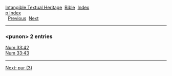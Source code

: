 [Intangible Textual Heritage](../../index)  [Bible](../index) 
[Index](index)   
[p Index](_p_)  
  [Previous](c08991)  [Next](c08993) 

------------------------------------------------------------------------

### &lt;punon&gt; 2 entries

[Num 33:42](../kjv/num033.htm#042)  
[Num 33:43](../kjv/num033.htm#043)  

------------------------------------------------------------------------

[Next: pur (3)](c08993)
